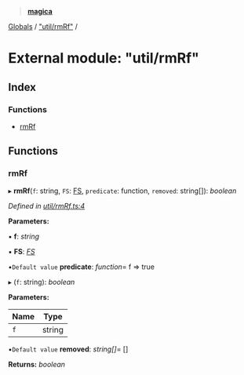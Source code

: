 > **[magica](../README.md)**

[Globals](../README.md) / ["util/rmRf"](_util_rmrf_.md) /

# External module: "util/rmRf"

## Index

### Functions

* [rmRf](_util_rmrf_.md#rmrf)

## Functions

###  rmRf

▸ **rmRf**(`f`: string, `FS`: [FS](../interfaces/_file_emscriptenfs_.fs.md), `predicate`: function, `removed`: string[]): *boolean*

*Defined in [util/rmRf.ts:4](https://github.com/cancerberoSgx/magica/blob/80b354c/src/util/rmRf.ts#L4)*

**Parameters:**

▪ **f**: *string*

▪ **FS**: *[FS](../interfaces/_file_emscriptenfs_.fs.md)*

▪`Default value`  **predicate**: *function*=  f => true

▸ (`f`: string): *boolean*

**Parameters:**

Name | Type |
------ | ------ |
`f` | string |

▪`Default value`  **removed**: *string[]*=  []

**Returns:** *boolean*